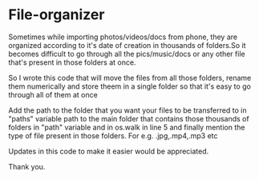 # File-organizer
Sometimes while importing photos/videos/docs from phone, they are organized according to it's date of creation in thousands of folders.So it becomes difficult to go through all the pics/music/docs or any other file that's present in those folders at once.

So I wrote this code that will move the files from all those folders, rename them numerically and store theem in a single folder so that it's easy to go through all of them at once

Add the path to the folder that you want your files to be transferred to in "paths" variable
path to the main folder that contains those thousands of folders in "path" variable and in os.walk in line 5
and finally mention the type of file present in those folders. For e.g. .jpg,.mp4,.mp3 etc

Updates in this code to make it easier would be appreciated.

Thank you.
